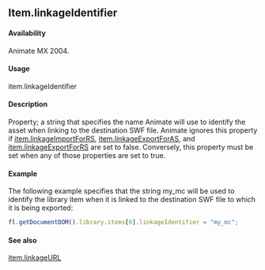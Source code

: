 ## Item.linkageIdentifier

#### Availability

Animate MX 2004.

#### Usage

item.linkageIdentifier

#### Description

Property; a string that specifies the name Animate will use to identify the asset when linking to the destination SWF file. Animate ignores this property if [item.linkageImportForRS](../Item_object/item11.md), [item.linkageExportForAS](../Item_object/item7.md), and [item.linkageExportForRS](../Item_object/item8.md) are set to false. Conversely, this property must be set when any of those properties are set to true.

#### Example

The following example specifies that the string my\_mc will be used to identify the library item when it is linked to the destination SWF file to which it is being exported:

```javascript
fl.getDocumentDOM().library.items[0].linkageIdentifier = "my_mc";
```
#### See also

[item.linkageURL](../Item_object/item12.md)

<span id="item.linkageImportForRS" class="anchor"></span>
